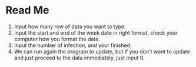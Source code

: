 # Read Me
1. Input how many row of data you want to type.
2. Input the start and end of the week date in right format, check your computer how you format the date.
3. Input the number of infection, and your finished.
4. We can run again the program to update, but if you don't want to update and just proceed to the data immediately, just input 0.
